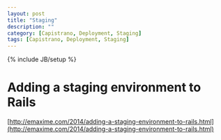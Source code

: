 ```yaml
---
layout: post
title: "Staging"
description: ""
category: [Capistrano, Deployment, Staging] 
tags: [Capistrano, Deployment, Staging]
---
```

{% include JB/setup %}

# Adding a staging environment to Rails
[http://emaxime.com/2014/adding-a-staging-environment-to-rails.html](http://emaxime.com/2014/adding-a-staging-environment-to-rails.html)